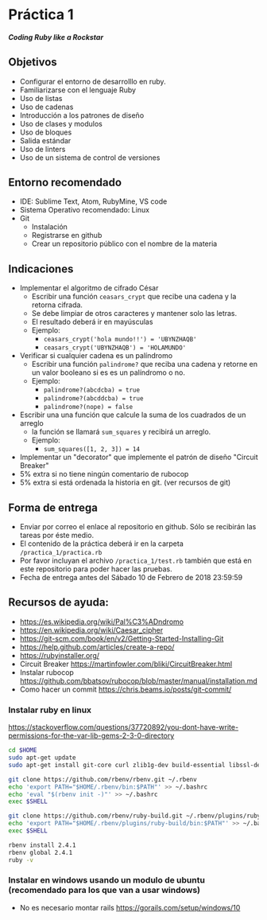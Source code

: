 # Práctica 1

##### *Coding Ruby like a Rockstar*

## Objetivos
- Configurar el entorno de desarrolllo en ruby.
- Familiarizarse con el lenguaje Ruby
- Uso de listas
- Uso de cadenas
- Introducción a los patrones de diseño
- Uso de clases y modulos
- Uso de bloques
- Salida estándar
- Uso de linters
- Uso de un sistema de control de versiones

## Entorno recomendado
- IDE: Sublime Text, Atom, RubyMine, VS code
- Sistema Operativo recomendado: Linux
- Git
    - Instalación
    - Registrarse en github
    - Crear un repositorio público con el nombre de la materia

## Indicaciones
- Implementar el algoritmo de cifrado César
  + Escribir una función `ceasars_crypt` que recibe una cadena y la retorna cifrada.
  + Se debe limpiar de otros caracteres y mantener solo las letras.
  + El resultado deberá ir en mayúsculas
  + Ejemplo:
     * `ceasars_crypt('hola mundo!!') = 'UBYNZHAQB'`
     * `ceasars_crypt('UBYNZHAQB') = 'HOLAMUNDO'`
- Verificar si cualquier cadena es un palíndromo
  + Escribir una función `palindrome?` que reciba una cadena y retorne en un valor booleano si es es un palíndromo o no.
  + Ejemplo:
    * `palindrome?(abcdcba) = true`
    * `palindrome?(abcddcba) = true`
    * `palindrome?(nope) = false`
- Escribir una una función que calcule la suma de los cuadrados de un arreglo
  + la función se llamará `sum_squares` y recibirá un arreglo.
  + Ejemplo:
    * `sum_squares([1, 2, 3]) = 14`
- Implementar un "decorator" que implemente el patrón de diseño "Circuit Breaker"
- 5% extra si no tiene ningún comentario de rubocop
- 5% extra si está ordenada la historia en git. (ver recursos de git)

## Forma de entrega
- Enviar por correo el enlace al repositorio en github. Sólo se recibirán las tareas por éste medio.
- El contenido de la práctica deberá ir en la carpeta `/practica_1/practica.rb`
- Por favor incluyan el archivo `/practica_1/test.rb` también que está en este repositorio para poder hacer las pruebas.
- Fecha de entrega antes del Sábado 10 de Febrero de 2018 23:59:59

## Recursos de ayuda:
 - https://es.wikipedia.org/wiki/Pal%C3%ADndromo
 - https://en.wikipedia.org/wiki/Caesar_cipher
 - https://git-scm.com/book/en/v2/Getting-Started-Installing-Git
 - https://help.github.com/articles/create-a-repo/
 - https://rubyinstaller.org/
 - Circuit Breaker https://martinfowler.com/bliki/CircuitBreaker.html
 - Instalar rubocop https://github.com/bbatsov/rubocop/blob/master/manual/installation.md
  - Como hacer un commit https://chris.beams.io/posts/git-commit/


### Instalar ruby en linux
https://stackoverflow.com/questions/37720892/you-dont-have-write-permissions-for-the-var-lib-gems-2-3-0-directory
```bash
cd $HOME
sudo apt-get update
sudo apt-get install git-core curl zlib1g-dev build-essential libssl-dev libreadline-dev libyaml-dev libsqlite3-dev sqlite3 libxml2-dev libxslt1-dev libcurl4-openssl-dev python-software-properties libffi-dev

git clone https://github.com/rbenv/rbenv.git ~/.rbenv
echo 'export PATH="$HOME/.rbenv/bin:$PATH"' >> ~/.bashrc
echo 'eval "$(rbenv init -)"' >> ~/.bashrc
exec $SHELL

git clone https://github.com/rbenv/ruby-build.git ~/.rbenv/plugins/ruby-build
echo 'export PATH="$HOME/.rbenv/plugins/ruby-build/bin:$PATH"' >> ~/.bashrc
exec $SHELL

rbenv install 2.4.1
rbenv global 2.4.1
ruby -v
```

### Instalar en windows usando un modulo de ubuntu (recomendado para los que van a usar windows)
- No es necesario montar rails
https://gorails.com/setup/windows/10
